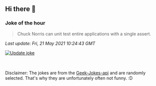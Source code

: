 ## Hi there 👋

### Joke of the hour
<!-- joke -->
>Chuck Norris can unit test entire applications with a single assert.
<!-- /joke -->

*Last update: Fri, 21 May 2021 10:24:43 GMT*

[![Update joke](https://github.com/nclskfm/nclskfm/actions/workflows/joke.yml/badge.svg)](https://github.com/nclskfm/nclskfm/actions/workflows/joke.yml)

<br><br>
Disclaimer: The jokes are from the [Geek-Jokes-api](https://github.com/sameerkumar18/geek-joke-api) and are randomly selected. That's why they are unfortunately often not funny. :D
